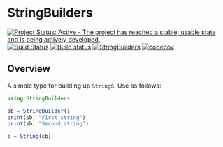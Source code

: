 # StringBuilders

[![Project Status: Active - The project has reached a stable, usable state and is being actively developed.](http://www.repostatus.org/badges/latest/active.svg)](http://www.repostatus.org/#active)
[![Build Status](https://travis-ci.org/davidanthoff/StringBuilders.jl.svg?branch=master)](https://travis-ci.org/davidanthoff/StringBuilders.jl)
[![Build status](https://ci.appveyor.com/api/projects/status/sq0vldeasb7onq0h/branch/master?svg=true)](https://ci.appveyor.com/project/davidanthoff/stringbuilders-jl/branch/master)
[![StringBuilders](http://pkg.julialang.org/badges/StringBuilders_0.6.svg)](http://pkg.julialang.org/?pkg=StringBuilders)
[![codecov](https://codecov.io/gh/davidanthoff/StringBuilders.jl/branch/master/graph/badge.svg)](https://codecov.io/gh/davidanthoff/StringBuilders.jl)

## Overview

A simple type for building up ``String``s. Use as follows:

````julia
using StringBuilders

sb = StringBuilder()
print(sb, "First string")
print(sb, "Second string")

s = String(sb)
````
